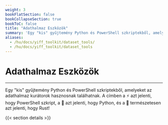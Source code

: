 ```yaml
---
weight: 3
bookFlatSection: false
bookCollapseSection: true
bookToC: false
title: "Adathalmaz Eszközök"
summary: 'Egy "kis" gyűjtemény Python és PowerShell szkriptekből, amelyeket az adathalmaz kurátorok hasznosnak találhatnak.'
aliases:
  - /hu/docs/yiff_toolkit/dataset_tools/
  - /hu/docs/yiff_toolkit/dataset_tools
---
```


<!--markdownlint-disable MD025 -->

# Adathalmaz Eszközök

---

Egy "kis" gyűjtemény Python és PowerShell szkriptekből, amelyeket az adathalmaz kurátorok hasznosnak találhatnak. A címben a ⚡ azt jelenti, hogy PowerShell szkript, a 🐍 azt jelenti, hogy Python, és a 🦀 természetesen azt jelenti, hogy Rust!

{{< section details >}}
